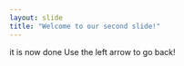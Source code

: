 ```yaml
---
layout: slide
title: "Welcome to our second slide!"
---
```

it is now done
Use the left arrow to go back!
